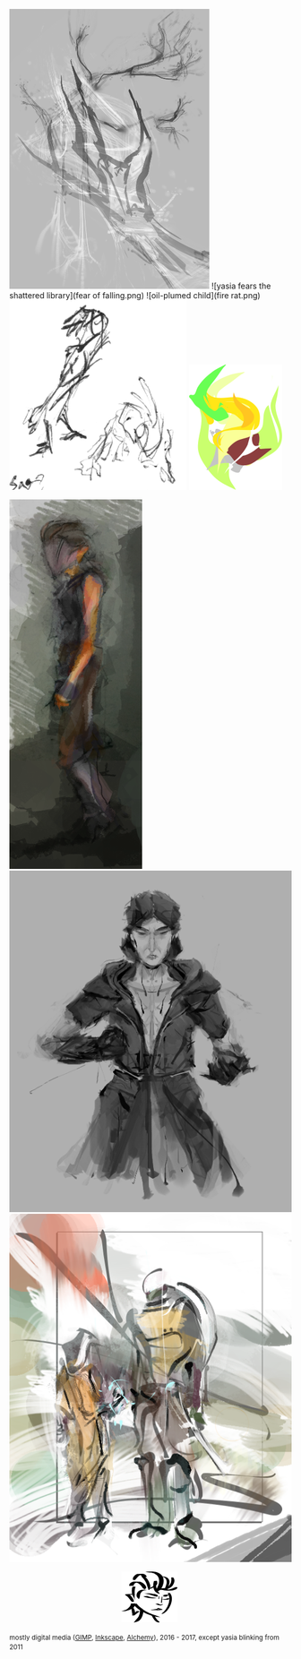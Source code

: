 
![hand-like tree bearing cobwebbed dendrites](dendrite.png) ![yasia fears the shattered library](fear of falling.png) 
![oil-plumed child](fire rat.png)
![mace-swinging goblin and her amphibious dog](003cr.png) ![phosphor helm of the firestarter](g4363.png)

![yasia's profile](tunic.png) ![setesh wears half-remembered crpg clothes](samurai_s.png)
![on the riften border](illia_svg-3.png)

<div style="margin-left: 200px"><img src="blink.gif"></div>

<small>mostly digital media (<a href="https://www.gimp.org/">GIMP</a>, <a href="https://inkscape.org/en/">Inkscape</a>, <a href="http://al.chemy.org/">Alchemy</a>), 2016 - 2017, except yasia blinking from 2011</small>
